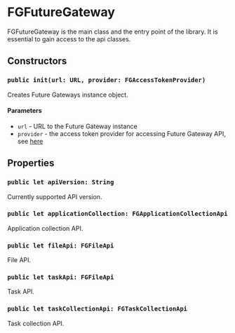 # FGFutureGateway

FGFutureGateway is the main class and the entry point of the library. It is essential to gain access to the api classes.

## Constructors

### `public init(url: URL, provider: FGAccessTokenProvider)`

Creates Future Gateways instance object.

#### Parameters

* `url` - URL to the Future Gateway instance
* `provider` - the access token provider for accessing Future Gateway API, see [here](/api-documentation/fgaccesstokenprovider.md)

## Properties

### `public let apiVersion: String`

Currently supported API version.

### `public let applicationCollection: FGApplicationCollectionApi`

Application collection API.

### `public let fileApi: FGFileApi`

File API.

### `public let taskApi: FGFileApi`

Task API.

### `public let taskCollectionApi: FGTaskCollectionApi`

Task collection API.
